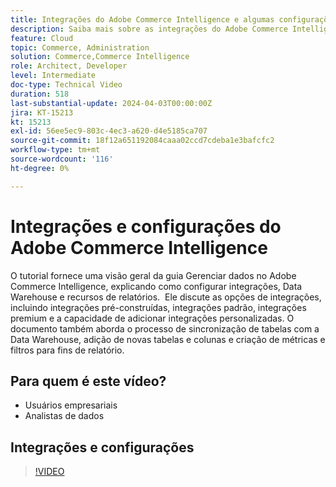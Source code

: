 ```yaml
---
title: Integrações do Adobe Commerce Intelligence e algumas configurações básicas
description: Saiba mais sobre as integrações do Adobe Commerce Intelligence e algumas configurações que ajudam a criar relatórios e painéis
feature: Cloud
topic: Commerce, Administration
solution: Commerce,Commerce Intelligence
role: Architect, Developer
level: Intermediate
doc-type: Technical Video
duration: 518
last-substantial-update: 2024-04-03T00:00:00Z
jira: KT-15213
kt: 15213
exl-id: 56ee5ec9-803c-4ec3-a620-d4e5185ca707
source-git-commit: 18f12a651192084caaa02ccd7cdeba1e3bafcfc2
workflow-type: tm+mt
source-wordcount: '116'
ht-degree: 0%

---
```


# Integrações e configurações do Adobe Commerce Intelligence

O tutorial fornece uma visão geral da guia Gerenciar dados no Adobe Commerce Intelligence, explicando como configurar integrações, Data Warehouse e recursos de relatórios. &#x200B;
Ele discute as opções de integrações, incluindo integrações pré-construídas, integrações padrão, integrações premium e a capacidade de adicionar integrações personalizadas.
O documento também aborda o processo de sincronização de tabelas com a Data Warehouse, adição de novas tabelas e colunas e criação de métricas e filtros para fins de relatório.

## Para quem é este vídeo?

- Usuários empresariais
- Analistas de dados

## Integrações e configurações

>[!VIDEO](https://video.tv.adobe.com/v/3428101?learn=on)

